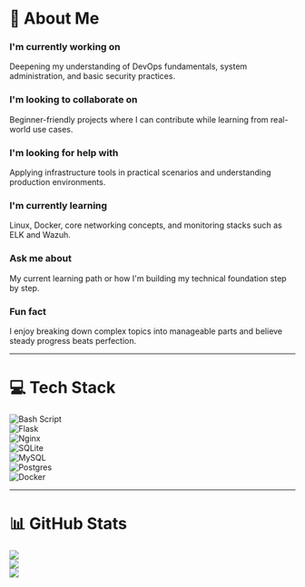 # 💫 About Me

### I'm currently working on  
Deepening my understanding of DevOps fundamentals, system administration, and basic security practices.

### I'm looking to collaborate on  
Beginner-friendly projects where I can contribute while learning from real-world use cases.

### I'm looking for help with  
Applying infrastructure tools in practical scenarios and understanding production environments.

### I'm currently learning  
Linux, Docker, core networking concepts, and monitoring stacks such as ELK and Wazuh.

### Ask me about  
My current learning path or how I'm building my technical foundation step by step.

### Fun fact  
I enjoy breaking down complex topics into manageable parts and believe steady progress beats perfection.

---

# 💻 Tech Stack

![Bash Script](https://img.shields.io/badge/bash_script-%23121011.svg?style=for-the-badge&logo=gnu-bash&logoColor=white)  
![Flask](https://img.shields.io/badge/flask-%23000.svg?style=for-the-badge&logo=flask&logoColor=white)  
![Nginx](https://img.shields.io/badge/nginx-%23009639.svg?style=for-the-badge&logo=nginx&logoColor=white)  
![SQLite](https://img.shields.io/badge/sqlite-%2307405e.svg?style=for-the-badge&logo=sqlite&logoColor=white)  
![MySQL](https://img.shields.io/badge/mysql-4479A1.svg?style=for-the-badge&logo=mysql&logoColor=white)  
![Postgres](https://img.shields.io/badge/postgres-%23316192.svg?style=for-the-badge&logo=postgresql&logoColor=white)  
![Docker](https://img.shields.io/badge/docker-%230db7ed.svg?style=for-the-badge&logo=docker&logoColor=white)

---

# 📊 GitHub Stats

![](https://github-readme-stats.vercel.app/api?username=okkonim&theme=dark&hide_border=false&include_all_commits=true&count_private=true)  
![](https://nirzak-streak-stats.vercel.app/?user=okkonim&theme=dark&hide_border=false)  
![](https://github-readme-stats.vercel.app/api/top-langs/?username=okkonim&theme=dark&hide_border=false&include_all_commits=true&count_private=true&layout=compact)



<!-- Proudly created with GPRM ( https://gprm.itsvg.in ) -->
